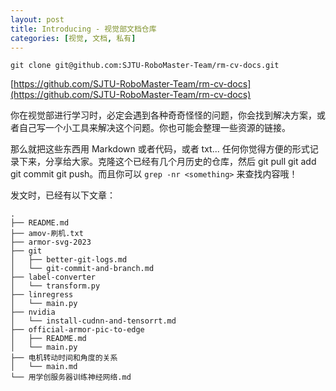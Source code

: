 ```yaml
---
layout: post
title: Introducing - 视觉部文档仓库
categories: [视觉, 文档, 私有]
---
```


```
git clone git@github.com:SJTU-RoboMaster-Team/rm-cv-docs.git
```

[https://github.com/SJTU-RoboMaster-Team/rm-cv-docs](https://github.com/SJTU-RoboMaster-Team/rm-cv-docs)

你在视觉部进行学习时，必定会遇到各种奇奇怪怪的问题，你会找到解决方案，或者自己写一个小工具来解决这个问题。你也可能会整理一些资源的链接。

那么就把这些东西用 Markdown 或者代码，或者 txt... 任何你觉得方便的形式记录下来，分享给大家。克隆这个已经有几个月历史的仓库，然后 git pull git add git commit git push。而且你可以 `grep -nr <something>` 来查找内容哦！

发文时，已经有以下文章：

```
.
├── README.md
├── amov-刷机.txt
├── armor-svg-2023
├── git
│   ├── better-git-logs.md
│   └── git-commit-and-branch.md
├── label-converter
│   └── transform.py
├── linregress
│   └── main.py
├── nvidia
│   └── install-cudnn-and-tensorrt.md
├── official-armor-pic-to-edge
│   ├── README.md
│   └── main.py
├── 电机转动时间和角度的关系
│   └── main.md
└── 用学创服务器训练神经网络.md
```
